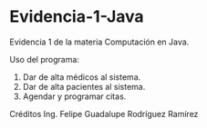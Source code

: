 # Evidencia-1-Java
Evidencia 1 de la materia Computación en Java.

Uso del programa:
1. Dar de alta médicos al sistema.
2. Dar de alta pacientes al sistema.
3. Agendar y programar citas.

Créditos
Ing. Felipe Guadalupe Rodríguez Ramírez
